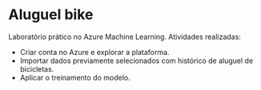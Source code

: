 # Aluguel bike
Laboratório prático no Azure Machine Learning. Atividades realizadas: 
- Criar conta no Azure e explorar a plataforma.
- Importar dados previamente selecionados com histórico de aluguel de bicicletas.
- Aplicar o treinamento do modelo.
